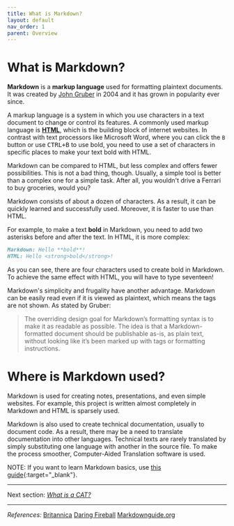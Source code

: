 ```yaml
---
title: What is Markdown?
layout: default
nav_order: 1
parent: Overview
---
```

# What is Markdown?

**Markdown** is a **markup language** used for formatting plaintext documents. It was created by [John Gruber](https://daringfireball.net/projects/markdown/) in 2004 and it has grown in popularity ever since.

A markup language is a system in which you use characters in a text document to change or control its features. A commonly used markup language is [**HTML**](https://www.britannica.com/technology/HTML), which is the building block of internet websites. In contrast with text processors like Microsoft Word, where you can click the `B` button or use <kbd>CTRL+B</kbd> to use bold, you need to use a set of characters in specific places to make your text bold with HTML. 

Markdown can be compared to HTML, but less complex and offers fewer possibilities. This is not a bad thing, though. Usually, a simple tool is better than a complex one for a simple task. After all, you wouldn't drive a Ferrari to buy groceries, would you?

Markdown consists of about a dozen of characters. As a result, it can be quickly learned and successfully used. Moreover, it is faster to use than HTML.

For example, to make a text **bold** in Markdown, you need to add two asterisks before and after the text. In HTML, it is more complex:

```markdown
Markdown: Hello **bold**!
HTML: Hello <strong>bold</strong>!
```

As you can see, there are four characters used to create bold in Markdown. To achieve the same effect with HTML, you will have to type seventeen!

Markdown's simplicity and frugality have another advantage. Markdown can be easily read even if it is viewed as plaintext, which means the tags are not shown. As stated by Gruber:

> The overriding design goal for Markdown’s formatting syntax is to make it as readable as possible. The idea is that a Markdown-formatted document should be publishable as-is, as plain text, without looking like it’s been marked up with tags or formatting instructions.

# Where is Markdown used?

Markdown is used for creating notes, presentations, and even simple websites. For example, this project is written almost completely in Markdown and HTML is sparsely used.

Markdown is also used to create technical documentation, usually to document code. As a result, there may be a need to translate documentation into other languages. Technical texts are rarely translated by simply substituting one language with another in the source file. To make the process smoother, Computer-Aided Translation software is used.

NOTE: If you want to learn Markdown basics, use [this guide](resources/markdown-basic-intro){:target="_blank"}.

---

Next section: [*What is a CAT?*](ref-cat)

---

*References:*
[Britannica](https://www.britannica.com/technology/markup-language)
[Daring Fireball](https://daringfireball.net/projects/markdown/)
[Markdownguide.org](https://www.markdownguide.org/getting-started/)